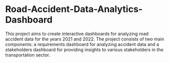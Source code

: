 # Road-Accident-Data-Analytics-Dashboard
This project aims to create interactive dashboards for analyzing road accident data for the years 2021 and 2022. The project consists of two main components: a requirements dashboard for analyzing accident data and a stakeholders dashboard for providing insights to various stakeholders in the transportation sector.
